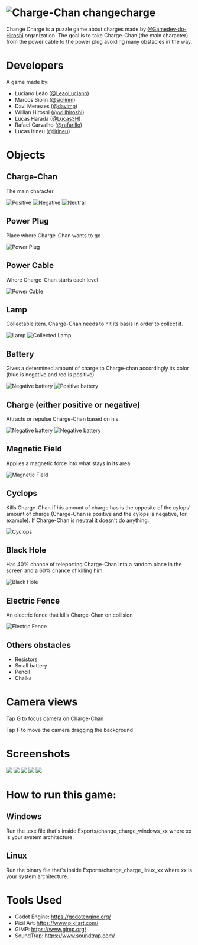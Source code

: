 # ![Charge-Chan](Game/icon.png) changecharge 

Change Charge is a puzzle game about charges made by [@Gamedev-do-Hiroshi](https://github.com/Gamedev-do-Hiroshi) organization. The goal is to take Charge-Chan (the main character) from the power cable to the power plug avoiding many obstacles in the way.

# Developers
A game made by:
- Luciano Leão ([@LeaoLuciano](https://github.com/LeaoLuciano))
- Marcos Siolin ([@siolinm](https://github.com/siolinm))
- Davi Menezes ([@davimp](https://github.com/davimp))
- Willian Hiroshi ([@willhiroshi](https://github.com/willhiroshi))
- Lucas Harada ([@Lucas3H](https://github.com/Lucas3H))
- Rafael Carvalho ([@rafarillo](https://github.com/rafarillo))
- Lucas Irineu ([@lirineu](https://github.com/lirineu))
# Objects

## Charge-Chan
The main character

![Positive](Game/assets/carga_hiroshi_mais.png)
![Negative](Game/assets/carga_hiroshi_menos.png)
![Neutral](Game/assets/carga_hiroshi.png)
## Power Plug
Place where Charge-Chan wants to go

![Power Plug](Game/assets/Objetos/tomada_plug.png)

## Power Cable
Where Charge-Chan starts each level

![Power Cable](Game/assets/Ponta.png)

## Lamp
Collectable item. Charge-Chan needs to hit its basis in order to collect it.

![Lamp](Game/assets/lampada1.png)
![Collected Lamp](Game/assets/lampada2.png)

## Battery
Gives a determined amount of charge to Charge-chan accordingly its color (blue is negative and red is positive)

![Negative battery](Game/assets/pilha_menos.png)
![Positive battery](Game/assets/pilha_mais.png)
## Charge (either positive or negative)
Attracts or repulse Charge-Chan based on his.

![Negative battery](Game/assets/negative.png)
![Negative battery](Game/assets/positive.png)

## Magnetic Field
Applies a magnetic force into what stays in its area

![Magnetic Field](screenshots/magnetic.png)
## Cyclops
Kills Charge-Chan if his amount of charge has is the opposite of the cylops' amount of charge (Charge-Chan is positive and the cylops is negative, for example). If Charge-Chan is neutral it doesn't do anything.

![Cyclops](screenshots/cyclops.png)
## Black Hole
Has 40% chance of teleporting Charge-Chan into a random place in the screen and a 60% chance of killing him.

![Black Hole](screenshots/black.png)

## Electric Fence
An electric fence that kills Charge-Chan on collision

![Electric Fence](screenshots/fence.png)

## Others obstacles

- Resistors
- Small battery
- Pencil
- Chalks

# Camera views

Tap G to focus camera on Charge-Chan

Tap F to move the camera dragging the background
# Screenshots

![](screenshots/title.png)
![](screenshots/lvl1.png)
![](screenshots/lvl2.png)
![](screenshots/lvl10.png)
![](screenshots/lvl10l.png)

# How to run this game:

## Windows

Run the .exe file that's inside Exports/change_charge_windows_xx where xx is your system architecture.

## Linux

Run the binary file that's inside Exports/change_charge_linux_xx where xx is your system architecture.

# Tools Used

- Godot Engine: https://godotengine.org/
- Pixil Art: https://www.pixilart.com/
- GIMP: https://www.gimp.org/
- SoundTrap: https://www.soundtrap.com/